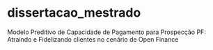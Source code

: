 # dissertacao_mestrado
Modelo Preditivo de Capacidade de Pagamento para Prospecção PF: Atraindo e Fidelizando clientes no cenário de Open Finance
